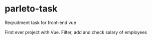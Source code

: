 # parleto-task
Reqruitment task for front-end vue

First ever project with Vue.
Filter, add and check salary of employees
